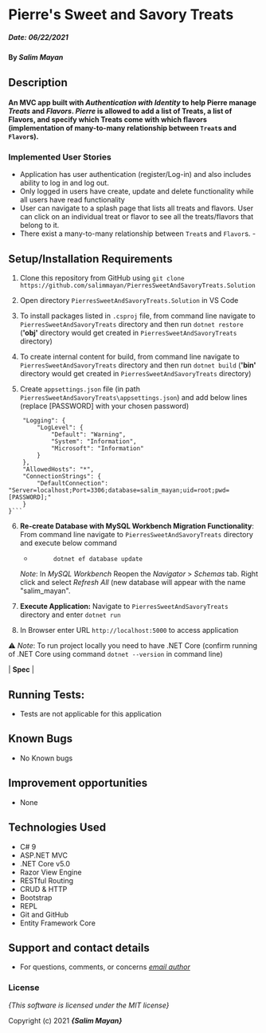 


# Pierre's Sweet and Savory Treats

##### Date: **06/22/2021**

#### By **_Salim Mayan_**

## Description

#### An MVC app built with _Authentication with Identity_ to help Pierre manage _Treats_ and  _Flavors_.  _Pierre_ is allowed to add a list of Treats, a list of Flavors, and specify which Treats come with which flavors (implementation of many-to-many relationship between `Treat`s and `Flavor`s). 

### Implemented User Stories

-   Application has user authentication (register/Log-in) and also includes ability to log in and log out. 
-   Only logged in users have create, update and delete functionality while all users have read functionality
-   User can  navigate to a splash page that lists all treats and flavors. User can click on an individual treat or flavor to see all the treats/flavors that belong to it.
-   There exist a many-to-many relationship between  `Treat`s and  `Flavor`s. -   

## Setup/Installation Requirements

1. Clone this repository from GitHub using `git clone https://github.com/salimmayan/PierresSweetAndSavoryTreats.Solution`

2. Open directory `PierresSweetAndSavoryTreats.Solution` in VS Code

3. To install packages listed in `.csproj` file, from command line navigate to `PierresSweetAndSavoryTreats`  directory and then run  `dotnet restore` (**'obj'** directory would get created in `PierresSweetAndSavoryTreats` directory)

4. To create internal content for build, from command line navigate to `PierresSweetAndSavoryTreats`  directory and then run  `dotnet build` (**'bin'** directory would get created in `PierresSweetAndSavoryTreats`  directory)
5. Create `appsettings.json` file (in path `PierresSweetAndSavoryTreats\appsettings.json`) and add below lines (replace [PASSWORD] with your chosen password)

```{
	"Logging": {
		"LogLevel": {
			"Default": "Warning",
			"System": "Information",
			"Microsoft": "Information"
		}
	},
	"AllowedHosts": "*",
	"ConnectionStrings": {
		"DefaultConnection": "Server=localhost;Port=3306;database=salim_mayan;uid=root;pwd=[PASSWORD];"
	}
}```

```

6. **Re-create Database with MySQL Workbench Migration Functionality**:  From command line navigate to `PierresSweetAndSavoryTreats`  directory and execute below command  
	-   		dotnet ef database update
    
   *Note*: In _MySQL Workbench_ Reopen the  _Navigator_  >  _Schemas_  tab. Right click and select  _Refresh All_ (new database will appear with the name "salim_mayan".

7. **Execute Application:** Navigate to `PierresSweetAndSavoryTreats` directory and enter `dotnet run`

8. In Browser enter URL `http://localhost:5000` to access application

⚠️  *Note*: To run project locally you need to have .NET Core (confirm running of .NET Core using command `dotnet --version` in command line)



| **Spec** |
## Running Tests:

-  Tests are not applicable for this application

## Known Bugs

* No Known bugs

## Improvement opportunities

* None

## Technologies Used

-   C# 9
-   ASP.NET MVC
-   .NET Core v5.0
-   Razor View Engine
-   RESTful Routing
-   CRUD & HTTP
-   Bootstrap
-   REPL
-   Git and GitHub
-   Entity Framework Core

## Support and contact details

* For questions, comments, or concerns *[email author](mailto:mailsalim@gmail.com?subject=[GitHub])*


### License

*{This software is licensed under the MIT license}*

Copyright (c) 2021 **_{Salim Mayan}_**